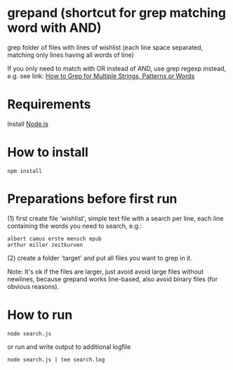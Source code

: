 # grepand (shortcut for grep matching word with AND)

grep folder of files with lines of wishlist (each line space separated, matching only lines having all words of line)

If you only need to match with OR instead of AND, use grep regexp instead, e.g. see link:
[How to Grep for Multiple Strings, Patterns or Words](https://phoenixnap.com/kb/grep-multiple-strings)

# Requirements
Install [Node.js](https://nodejs.org/en/download/)

# How to install
```
npm install
```

# Preparations before first run
(1)
first create file 'wishlist', simple text file with a search per line,
each line containing the words you need to search, e.g.:

```wishlist
albert camus erste mensch epub
arthur miller zeitkurven
```

(2)
create a folder 'target' and put all files you want to grep in it.

Note: It's ok if the files are larger, just avoid avoid large files without newlines,
because grepand works line-based, also avoid binary files (for obvious reasons).

# How to run
```
node search.js 
```

or run and write output to additional logfile
```
node search.js | tee search.log 
```

